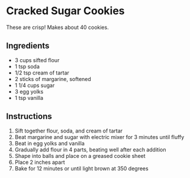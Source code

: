 # Cracked Sugar Cookies

These are crisp! Makes about 40 cookies.

## Ingredients

- 3 cups sifted flour
- 1 tsp soda
- 1/2 tsp cream of tartar
- 2 sticks of margarine, softened
- 1 1/4 cups sugar
- 3 egg yolks
- 1 tsp vanilla

## Instructions

1. Sift together flour, soda, and cream of tartar
2. Beat margarine and sugar with electric mixer for 3 minutes until fluffy
3. Beat in egg yolks and vanilla
4. Gradually add flour in 4 parts, beating well after each addition
5. Shape into balls and place on a greased cookie sheet
6. Place 2 inches apart
7. Bake for 12 minutes or until light brown at 350 degrees
